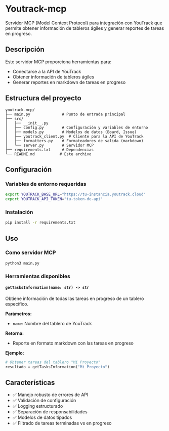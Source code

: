 # Youtrack-mcp

Servidor MCP (Model Context Protocol) para integración con YouTrack que permite obtener información de tableros ágiles y generar reportes de tareas en progreso.

## Descripción

Este servidor MCP proporciona herramientas para:
- Conectarse a la API de YouTrack
- Obtener información de tableros ágiles
- Generar reportes en markdown de tareas en progreso

## Estructura del proyecto

```
youtrack-mcp/
├── main.py              # Punto de entrada principal
├── src/
│   ├── __init__.py
│   ├── config.py        # Configuración y variables de entorno
│   ├── models.py        # Modelos de datos (Board, Issue)
│   ├── youtrack_client.py  # Cliente para la API de YouTrack
│   ├── formatters.py    # Formateadores de salida (markdown)
│   └── server.py        # Servidor MCP
├── requirements.txt     # Dependencias
└── README.md           # Este archivo
```

## Configuración

### Variables de entorno requeridas

```bash
export YOUTRACK_BASE_URL="https://tu-instancia.youtrack.cloud"
export YOUTRACK_API_TOKEN="tu-token-de-api"
```

### Instalación

```bash
pip install -r requirements.txt
```

## Uso

### Como servidor MCP

```bash
python3 main.py
```

### Herramientas disponibles

#### `getTasksInformation(name: str) -> str`

Obtiene información de todas las tareas en progreso de un tablero específico.

**Parámetros:**
- `name`: Nombre del tablero de YouTrack

**Retorna:**
- Reporte en formato markdown con las tareas en progreso

**Ejemplo:**
```python
# Obtener tareas del tablero "Mi Proyecto"
resultado = getTasksInformation("Mi Proyecto")
```

## Características

- ✅ Manejo robusto de errores de API
- ✅ Validación de configuración
- ✅ Logging estructurado
- ✅ Separación de responsabilidades
- ✅ Modelos de datos tipados
- ✅ Filtrado de tareas terminadas vs en progreso